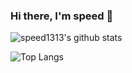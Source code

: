 ### Hi there, I'm speed 👋


![speed1313's github stats](https://github-readme-stats-speed1313.vercel.app/api?username=speed1313&show_icons=true&theme=material-palenight&count_private=true)

![Top Langs](https://github-readme-stats-speed1313.vercel.app/api/top-langs/?username=speed1313&hide=php,javascript,vhdl,tex,html,jupyter%20notebook&langs_count=6&theme=material-palenight&count_private=true)
